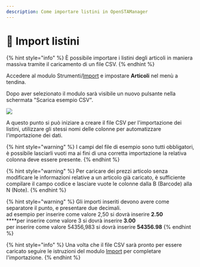 ```yaml
---
description: Come importare listini in OpenSTAManager
---
```


# 📲 Import listini

{% hint style="info" %}
È possibile importare i listini degli articoli in maniera massiva tramite il caricamento di un file CSV.
{% endhint %}

Accedere al modulo Strumenti/[Import](../../strumenti/import.md) e impostare **Articoli** nel menù a tendina.

Dopo aver selezionato il modulo sarà visibile un nuovo pulsante nella schermata "Scarica esempio CSV".

![](https://firebasestorage.googleapis.com/v0/b/gitbook-x-prod.appspot.com/o/spaces%2F-LZJeLg23eVDvrCv74U7-887967055%2Fuploads%2FieWODcsyGAXzKNZYQysF%2Ffile.png?alt=media)

A questo punto si può iniziare a creare il file CSV per l'importazione dei listini, utilizzare gli stessi nomi delle colonne per automatizzare l'importazione dei dati.



{% hint style="warning" %}
I campi del file di esempio sono tutti obbligatori, è possibile lasciarli vuoti ma ai fini di una corretta importazione la relativa colonna deve essere presente.
{% endhint %}

{% hint style="warning" %}
Per caricare dei prezzi articolo senza modificare le informazioni relative a un articolo già caricato, è sufficiente compilare il campo codice e lasciare vuote le colonne dalla B (Barcode) alla N (Note).
{% endhint %}

{% hint style="warning" %}
Gli importi inseriti devono avere come separatore il punto, e presentare due decimali.\
ad esempio per inserire come valore 2,50 si dovrà inserire **2.50**\
****per inserire come valore 3 si dovrà inserire **3.00**\
per inserire come valore 54356,983 si dovrà inserire **54356.98**
{% endhint %}

{% hint style="info" %}
Una volta che il file CSV sarà pronto per essere caricato seguire le istruzioni del modulo [Import](../../strumenti/import.md) per completare l'importazione.
{% endhint %}

